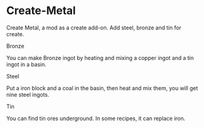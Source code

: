 # Create-Metal
Create Metal, a mod as a create add-on. 
Add steel, bronze and tin for create.

Bronze

You can make Bronze ingot by heating and mixing a copper ingot and a tin ingot in a basin.

Steel

Put a iron block and a coal in the basin, then heat and mix them, you will get nine steel ingots.

Tin

You can find tin ores underground. In some recipes, it can replace iron.
